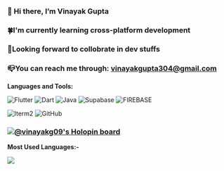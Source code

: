 ### 👋 Hi there, I’m Vinayak Gupta
### :four_leaf_clover:I'm currently learning cross-platform development
### :revolving_hearts:Looking forward to collobrate in dev stuffs 
### :mailbox_closed:You can reach me through: vinayakgupta304@gmail.com

**Languages and Tools:**  

![Flutter](https://img.shields.io/badge/Flutter-02569B?style=for-the-badge&logo=flutter&logoColor=white)
![Dart](https://img.shields.io/badge/Dart-0175C2?style=for-the-badge&logo=dart&logoColor=white)
![Java](https://img.shields.io/badge/java-%23ED8B00.svg?style=for-the-badge&logo=java&logoColor=white)
![Supabase](https://img.shields.io/badge/Supabase-181818?style=for-the-badge&logo=supabase&logoColor=white)
![FIREBASE](https://img.shields.io/badge/Firebase-FFCA28.svg?style=for-the-badge&logo=Firebase&logoColor=black)

![Iterm2](https://img.shields.io/badge/iTerm2-000000.svg?style=for-the-badge&logo=iTerm2&logoColor=white)
![GitHub](https://img.shields.io/badge/github-%23121011.svg?style=for-the-badge&logo=github&logoColor=white)




### [![@vinayakg09's Holopin board](https://holopin.io/api/user/board?user=vinayakg09)](https://holopin.io/@vinayakg09)

<b>Most Used Languages:-</b>

<img width="" src="https://github-readme-stats-git-masterrstaa-rickstaa.vercel.app/api/top-langs/?username=Vinayakg09&layout=compact&hide_title=1&card_width=300&bg_color=000000&text_color=FFFFFF" />

<!--
**Vinayakg09/Vinayakg09** is a ✨ _special_ ✨ repository because its `README.md` (this file) appears on your GitHub profile.

Here are some ideas to get you started:

- 🔭 I’m currently working on ...
- 🌱 I’m currently learning ...
- 👯 I’m looking to collaborate on ...
- 🤔 I’m looking for help with ...
- 💬 Ask me about ...
- 📫 How to reach me: ...
- 😄 Pronouns: ...
- ⚡ Fun fact: ...
-->
